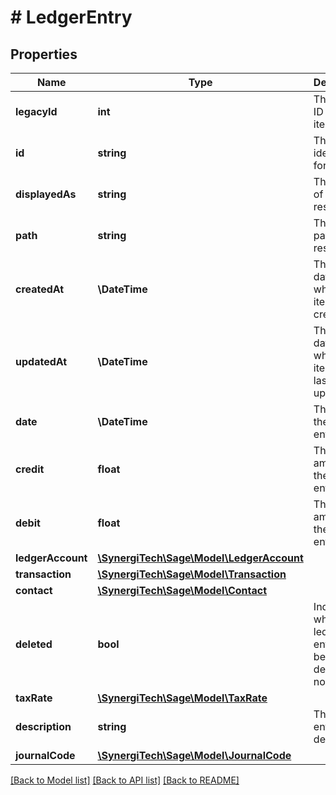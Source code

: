 # # LedgerEntry

## Properties

Name | Type | Description | Notes
------------ | ------------- | ------------- | -------------
**legacyId** | **int** | The legacy ID for the item | [optional]
**id** | **string** | The unique identifier for the item | [optional]
**displayedAs** | **string** | The name of the resource | [optional]
**path** | **string** | The API path for the resource | [optional]
**createdAt** | **\DateTime** | The datetime when the item was created | [optional]
**updatedAt** | **\DateTime** | The datetime when the item was last updated | [optional]
**date** | **\DateTime** | The date of the ledger entry | [optional]
**credit** | **float** | The credit amount of the ledger entry | [optional]
**debit** | **float** | The debit amount of the ledger entry | [optional]
**ledgerAccount** | [**\SynergiTech\Sage\Model\LedgerAccount**](LedgerAccount.md) |  | [optional]
**transaction** | [**\SynergiTech\Sage\Model\Transaction**](Transaction.md) |  | [optional]
**contact** | [**\SynergiTech\Sage\Model\Contact**](Contact.md) |  | [optional]
**deleted** | **bool** | Indicates whether the ledger entry has been deleted or not | [optional]
**taxRate** | [**\SynergiTech\Sage\Model\TaxRate**](TaxRate.md) |  | [optional]
**description** | **string** | The ledger entry description | [optional]
**journalCode** | [**\SynergiTech\Sage\Model\JournalCode**](JournalCode.md) |  | [optional]

[[Back to Model list]](../../README.md#models) [[Back to API list]](../../README.md#endpoints) [[Back to README]](../../README.md)

